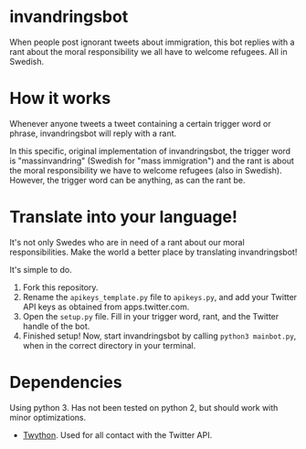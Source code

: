 # invandringsbot
When people post ignorant tweets about immigration, this bot replies with a rant about the moral responsibility we all have to welcome refugees. All in Swedish.

# How it works

Whenever anyone tweets a tweet containing a certain trigger word or phrase, invandringsbot will reply with a rant.

In this specific, original implementation of invandringsbot, the trigger word is "massinvandring" (Swedish for "mass immigration") and the rant is about the moral responsibility we have to welcome refugees (also in Swedish). However, the trigger word can be anything, as can the rant be.

# Translate into your language!

It's not only Swedes who are in need of a rant about our moral responsibilities. Make the world a better place by translating invandringsbot!

It's simple to do.

1. Fork this repository.
2. Rename the `apikeys_template.py` file to `apikeys.py`, and add your Twitter API keys as obtained from apps.twitter.com.
3. Open the `setup.py` file. Fill in your trigger word, rant, and the Twitter handle of the bot.
4. Finished setup! Now, start invandringsbot by calling `python3 mainbot.py`, when in the correct directory in your terminal.

# Dependencies

Using python 3. Has not been tested on python 2, but should work with minor optimizations.

- [Twython](https://github.com/ryanmcgrath/twython). Used for all contact with the Twitter API.
